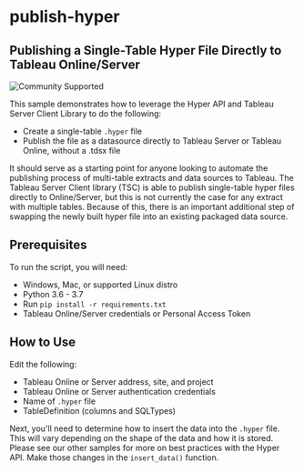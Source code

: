 # publish-hyper
## __Publishing a Single-Table Hyper File Directly to Tableau Online/Server__

![Community Supported](https://img.shields.io/badge/Support%20Level-Community%20Supported-53bd92.svg)

This sample demonstrates how to leverage the Hyper API and Tableau Server Client Library to do the following:
- Create a single-table `.hyper` file
- Publish the file as a datasource directly to Tableau Server or Tableau Online, without a .tdsx file

It should serve as a starting point for anyone looking to automate the publishing process of multi-table extracts and data sources to Tableau. The Tableau Server Client library (TSC) is able to publish single-table hyper files directly to Online/Server, but this is not currently the case for any extract with multiple tables. Because of this, there is an important additional step of swapping the newly built hyper file into an existing packaged data source.

## __Prerequisites__
To run the script, you will need:
- Windows, Mac, or supported Linux distro
- Python 3.6 - 3.7
- Run `pip install -r requirements.txt`
- Tableau Online/Server credentials or Personal Access Token

## __How to Use__
Edit the following:
- Tableau Online or Server address, site, and project
- Tableau Online or Server authentication credentials
- Name of `.hyper` file
- TableDefinition (columns and SQLTypes)

Next, you'll need to determine how to insert the data into the `.hyper` file. This will vary depending on the shape of the data and how it is stored. Please see our other samples for more on best practices with the Hyper API. Make those changes in the `insert_data()` function.